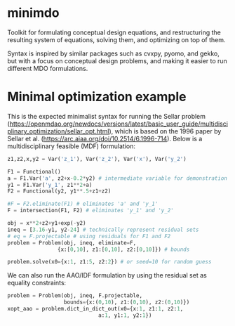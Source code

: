 # minimdo
Toolkit for formulating conceptual design equations, and restructuring the resulting system of equations, solving them, and optimizing on top of them.

Syntax is inspired by similar packages such as cvxpy, pyomo, and gekko, but with a focus on conceptual design problems, and making it easier to run different MDO formulations.

# Minimal optimization example
This is the expected minimalist syntax for running the Sellar problem (https://openmdao.org/newdocs/versions/latest/basic_user_guide/multidisciplinary_optimization/sellar_opt.html), which is based on the 1996 paper by Sellar et al. (https://arc.aiaa.org/doi/10.2514/6.1996-714). Below is a multidisciplinary feasible (MDF) formulation:

```python
z1,z2,x,y2 = Var('z_1'), Var('z_2'), Var('x'), Var('y_2')

F1 = Functional()
a = F1.Var('a', z2+x-0.2*y2) # intermediate variable for demonstration purposes
y1 = F1.Var('y_1', z1**2+a)
F2 = Functional(y2, y1**.5+z1+z2)

#F = F2.eliminate(F1) # eliminates 'a' and 'y_1'
F = intersection(F1, F2) # eliminates 'y_1' and 'y_2'

obj = x**2+z2+y1+exp(-y2)
ineq = [3.16-y1, y2-24] # technically represent residual sets
# eq = F.projectable # using residuals for F1 and F2
problem = Problem(obj, ineq, eliminate=F, 
                {x:[0,10], z1:[0,10], z2:[0,10]}) # bounds

problem.solve(x0={x:1, z1:5, z2:2}) # or seed=10 for random guess
```

We can also run the AAO/IDF formulation by using the residual set as equality constraints:

```python
problem = Problem(obj, ineq, F.projectable,
                  bounds={x:(0,10), z1:(0,10), z2:(0,10)})
xopt_aao = problem.dict_in_dict_out(x0={x:1, z1:1, z2:1, 
                             a:1, y1:1, y2:1})
```